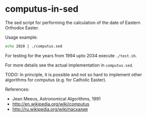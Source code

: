 # computus-in-sed

The sed script for performing the calculation of the date of Eastern Orthodox Easter.

Usage example:
```bash
echo 2020 | ./computus.sed
```

For testing for the years from 1994 upto 2034 execute `./test.sh`.

For more details see the actual implementation in `computus.sed`.

TODO: In principle, it is possible and not so hard to implement other
algorithms for computus (e.g. for Catholic Easter).

References:
- Jean Meeus, Astronomical Algorithms, 1991
- http://en.wikipedia.org/wiki/computus
- http://ru.wikipedia.org/wiki/пасхалия
